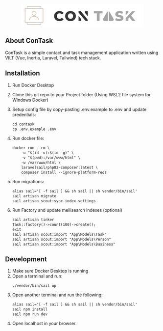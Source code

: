<p align="center"><img src="https://raw.githubusercontent.com/shinigang/contask/main/public/img/logo.png" width="400" alt="Contask Logo"></p>

## About ConTask

ConTask is a simple contact and task management application written using VILT (Vue, Inertia, Laravel, Tailwind) tech stack.

## Installation

1. Run Docker Desktop
2. Clone this git repo to your Project folder (Using WSL2 file system for Windows Docker)
3. Setup config file by copy-pasting .env.example to .env and update credentials:

    ```
    cd contask
    cp .env.example .env
    ```

4. Run docker file:

    ```
    docker run --rm \
        -u "$(id -u):$(id -g)" \
        -v "$(pwd):/var/www/html" \
        -w /var/www/html \
        laravelsail/php82-composer:latest \
        composer install --ignore-platform-reqs
    ```

5. Run migrations:

    ```
    alias sail='[ -f sail ] && sh sail || sh vendor/bin/sail'
    sail artisan migrate
    sail artisan scout:sync-index-settings
    ```

6. Run Factory and update meilisearch indexes (optional)

    ```
    sail artisan tinker
    Task::factory()->count(100)->create();
    exit
    sail artisan scout:import "App\Models\Task"
    sail artisan scout:import "App\Models\Person"
    sail artisan scout:import "App\Models\Business"
    ```

## Development

1. Make sure Docker Desktop is running
2. Open a terminal and run:
    ```
    ./vendor/bin/sail up
    ```
3. Open another terminal and run the following:
    ```
    alias sail='[ -f sail ] && sh sail || sh vendor/bin/sail'
    sail npm install
    sail npm run dev
    ```
4. Open localhost in your browser.

